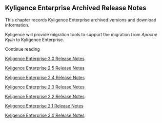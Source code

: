 ## Kyligence Enterprise Archived Release Notes

This chapter records Kyligence Enterprise archived versions and download information.

Kyligence will provide migration tools to support the migration from *Apache Kylin* to Kyligence Enterprise.

Continue reading

[Kyligence Enterprise 3.0 Release Notes](KAP_3_0_notes.en.md)

[Kyligence Enterprise 2.5 Release Notes](KAP_2_5_notes.en.md)

[Kyligence Enterprise 2.4 Release Notes](KAP_2_4_notes.en.md)

[Kyligence Enterprise 2.3 Release Notes](KAP_2_3_notes.en.md)

[Kyligence Enterprise 2.2 Release Notes](KAP_2_2_notes.en.md)

[Kyligence Enterprise 2.1 Release Notes](KAP_2_1_notes.en.md)

[Kyligence Enterprise 2.0 Release Notes](KAP_2_0_notes.en.md)

